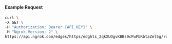 <!-- Code generated for API Clients. DO NOT EDIT. -->

#### Example Request

```bash
curl \
-X GET \
-H "Authorization: Bearer {API_KEY}" \
-H "Ngrok-Version: 2" \
https://api.ngrok.com/edges/https/edghts_2qkXUOgvKBBs9cPwPbRbtaZel5g/routes/edghtsrt_2qkXUQqvVjW6V7cKTYbg8qAOR2Z/response_headers
```
